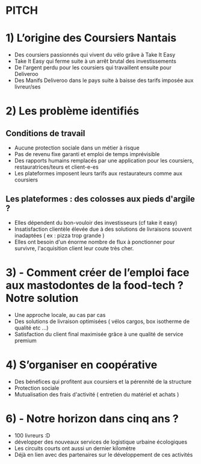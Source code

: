 # PITCH

# 1) L’origine des Coursiers Nantais

- Des coursiers passionnés qui vivent du vélo grâve à Take It Easy
- Take It Easy qui ferme suite à un arrêt brutal des investissements
- De l'argent perdu pour les coursiers qui travaillent ensuite pour Deliveroo
- Des Manifs Deliveroo dans le pays suite à baisse des tarifs imposée aux livreur/ses

# 2) Les problème identifiés
## Conditions de travail
- Aucune protection sociale dans un métier à risque
- Pas de revenu fixe garanti et emploi de temps imprévisible
- Des rapports humains remplacés par une application pour les coursiers, restauratrices/teurs et client-e-es
- Les plateformes imposent leurs tarifs aux restaurateurs comme aux coursiers

## Les plateformes : des colosses aux pieds d'argile ?

- Elles dépendent du bon-vouloir des investisseurs (cf take it easy)
- Insatisfaction clientèle élevée due à des solutions de livraisons souvent inadaptées ( ex : pizza trop grande )
- Elles ont besoin d'un énorme nombre de flux à ponctionner pour survivre, l'acquisition client leur coute très cher.

# 3) - Comment créer de l’emploi face aux mastodontes de la food-tech ? Notre solution

- Une approche locale, au cas par cas
- Des solutions de livraison optimisées ( vélos cargos, box isotherme de qualité etc ...)
- Satisfaction du client final maximisée grâce à une qualité de service premium

# 4) S’organiser en coopérative

- Des bénéfices qui profitent aux coursiers et la pérennité de la structure
- Protection sociale
- Mutualisation des frais d'activité ( entretien du matériel et achats )

# 6) - Notre horizon dans cinq ans ?

- 100 livreurs :D
- développer des nouveaux services de logistique urbaine écologiques
- Les circuits courts ont aussi un dernier kilomètre
- Déjà en lien avec des partenaires sur le développement de ces activités
